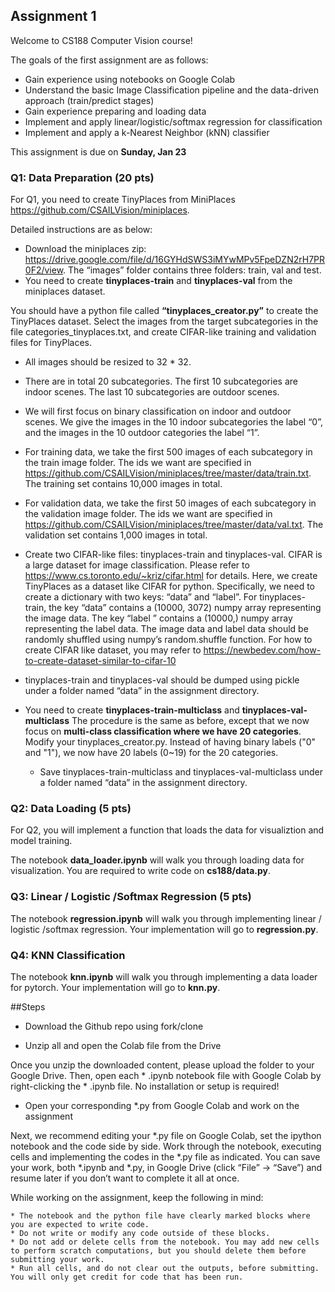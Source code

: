 ## Assignment 1
Welcome to CS188 Computer Vision course!

The goals of the first assignment are as follows:
* Gain experience using notebooks on Google Colab
* Understand the basic Image Classification pipeline and the data-driven approach (train/predict stages)
* Gain experience preparing and loading data
* Implement and apply linear/logistic/softmax regression for classification
* Implement and apply a k-Nearest Neighbor (kNN) classifier

This assignment is due on **Sunday, Jan 23**

### Q1: Data Preparation (20 pts)
For Q1, you need to create TinyPlaces from MiniPlaces https://github.com/CSAILVision/miniplaces. 

Detailed instructions are as below:
* Download the miniplaces zip:
https://drive.google.com/file/d/16GYHdSWS3iMYwMPv5FpeDZN2rH7PR0F2/view. The “images” folder contains three folders: train, val and test.
* You need to create **tinyplaces-train** and **tinyplaces-val** from the miniplaces dataset. 

You should have a python file called **“tinyplaces_creator.py”** to create the TinyPlaces dataset. 
Select the images from the target subcategories in the file categories_tinyplaces.txt, and create CIFAR-like training and validation files for TinyPlaces.
  * All images should be resized to 32 * 32.
  * There are in total 20 subcategories. The first 10 subcategories are indoor scenes. The last 10 subcategories are outdoor scenes. 
  * We will first focus on binary classification on indoor and outdoor scenes. We give the images in the 10 indoor subcategories the label “0”, and the images in the 10 outdoor categories the label “1”.
  * For training data, we take the first 500 images of each subcategory in the train image folder. The ids we want are specified in https://github.com/CSAILVision/miniplaces/tree/master/data/train.txt. The training set contains 10,000 images in total.
  * For validation data, we take the first 50 images of each subcategory in the validation image folder. The ids we want are specified in https://github.com/CSAILVision/miniplaces/tree/master/data/val.txt. The validation set contains 1,000 images in total.
  * Create two CIFAR-like files: tinyplaces-train and tinyplaces-val.
CIFAR is a large dataset for image classification. Please refer to https://www.cs.toronto.edu/~kriz/cifar.html for details. Here, we create TinyPlaces as a dataset like CIFAR for python. Specifically, we need to create a dictionary with two keys: “data” and “label”. 
For tinyplaces-train, the key “data” contains a (10000, 3072) numpy array representing the image data.
The key “label ” contains a (10000,) numpy array representing the label data. 
The image data and label data should be randomly shuffled using numpy’s random.shuffle function.
For how to create CIFAR like dataset, you may refer to https://newbedev.com/how-to-create-dataset-similar-to-cifar-10
  * tinyplaces-train and tinyplaces-val should be dumped using pickle under a folder named “data” in the assignment directory.

* You need to create **tinyplaces-train-multiclass** and **tinyplaces-val-multiclass** 
  The procedure is the same as before, except that we now focus on **multi-class classification where we have 20 categories**. Modify your tinyplaces_creator.py. Instead of having binary labels ("0" and "1"), we now have 20 labels (0~19) for the 20 categories. 
  * Save tinyplaces-train-multiclass and tinyplaces-val-multiclass under a folder named “data” in the assignment directory.
 
 ### Q2: Data Loading (5 pts)
 For Q2, you will implement a function that loads the data for visualiztion and model training.
 
 The notebook **data_loader.ipynb** will walk you through loading data for visualization. You are required to write code on **cs188/data.py**.
 
 ### Q3: Linear / Logistic /Softmax Regression (5 pts)
 The notebook **regression.ipynb** will walk you through implementing linear / logistic /softmax regression. Your implementation will go to **regression.py**.
 
 ### Q4: KNN Classification
The notebook **knn.ipynb** will walk you through implementing a data loader for pytorch. Your implementation will go to **knn.py**.

##Steps
* Download the Github repo using fork/clone

* Unzip all and open the Colab file from the Drive

Once you unzip the downloaded content, please upload the folder to your Google Drive. Then, open each * .ipynb notebook file with Google Colab by right-clicking the * .ipynb file. No installation or setup is required! 

* Open your corresponding *.py from Google Colab and work on the assignment

Next, we recommend editing your *.py file on Google Colab, set the ipython notebook and the code side by side. Work through the notebook, executing cells and implementing the codes in the *.py file as indicated. You can save your work, both *.ipynb and *.py, in Google Drive (click “File” -> “Save”) and resume later if you don’t want to complete it all at once.

While working on the assignment, keep the following in mind:

    * The notebook and the python file have clearly marked blocks where you are expected to write code. 
    * Do not write or modify any code outside of these blocks.
    * Do not add or delete cells from the notebook. You may add new cells to perform scratch computations, but you should delete them before submitting your work.
    * Run all cells, and do not clear out the outputs, before submitting. You will only get credit for code that has been run.
